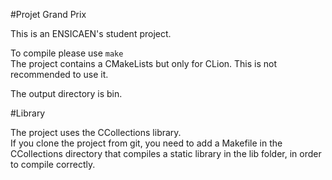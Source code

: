 #Projet Grand Prix

This is an ENSICAEN's student project.

To compile please use `make` \
The project contains a CMakeLists but only for CLion.
This is not recommended to use it. 

The output directory is bin.

#Library
 
The project uses the CCollections library. \
If you clone the project from git, you need to add a Makefile in the CCollections directory that compiles a static library in the lib folder, in order to compile correctly.
